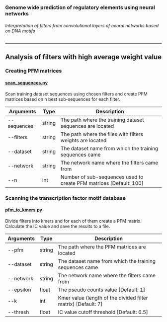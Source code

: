### Genome wide prediction of regulatory elements using neural networks
###### Interpretation of filters from convolutional layers of neural networks based on DNA motifs
--------------------------------------------------------------------------------
## Analysis of filters with high average weight value

<h3>Creating PFM matrices</h3>

<a name="scan_sequences.py"/>

<a href=“scripts/scan_sequences.py”><h4>scan_sequences.py</h4></a>

Scan training dataset sequences using chosen filters and create PFM matrices based on n best sub-sequences for each filter.

| Arguments | Type | Description |
| --- | --- | --- |
| --sequences | string | The path where the training dataset sequences are located |
| --filters | string | The path where the files with filters weights are located |
| --dataset | string | The dataset name from which the training sequences came |
| --network | string | The network name where the filters came from |
| --n | int | Number of sub-sequences used to create PFM matrices [Default: 100] |


<h3>Scanning the transcription factor motif database</h3>

<a name="pfm_to_kmers.py"/>

<a href=“scripts/pfm_to_kmers.py”><h4>pfm_to_kmers.py</h4></a>

Divide filters into kmers and for each of them create a PFM matrix. Calculate the IC value and save the results to a file.

| Arguments | Type | Description |
| --- | --- | --- |
| --pfm | string | The path where the PFM matrices are located |
| --dataset | string | The dataset name from which the training sequences came |
| --network | string | The network name where the filters came from |
| --epsilon | float |The pseudo counts value [Default: 1] |
| --k | int | Kmer value (length of the divided filter matrix) [Default: 7] |
| --thresh | float | IC value cutoff threshold [Default: 6.5] |